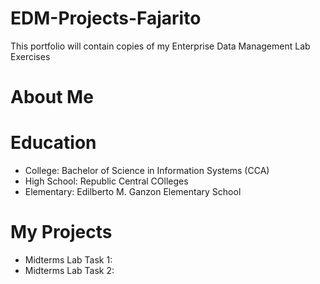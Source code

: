 # EDM-Projects-Fajarito

This portfolio will contain copies of my Enterprise Data Management Lab Exercises

# About Me

# Education
- College: Bachelor of Science in Information Systems (CCA)
- High School: Republic Central COlleges
- Elementary: Edilberto M. Ganzon Elementary School
  
# My Projects
- Midterms Lab Task 1:
- Midterms Lab Task 2:

